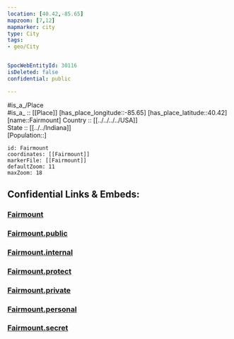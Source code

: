 ```yaml
---
location: [40.42,-85.65] 
mapzoom: [7,12] 
mapmarker: city 
type: City
tags:
- geo/City


SpocWebEntityId: 30116
isDeleted: false
confidential: public

---
```

#is_a_/Place  
#is_a_ :: [[Place]] 
[has_place_longitude::-85.65] 
[has_place_latitude::40.42] 
[name::Fairmount] 
Country :: [[../../../../USA]]  
State :: [[../../Indiana]]  
[Population::] 



```leaflet
id: Fairmount
coordinates: [[Fairmount]] 
markerFile: [[Fairmount]] 
defaultZoom: 11 
maxZoom: 18
```


## Confidential Links & Embeds: 

### [Fairmount](/_Standards/Earth/Continent/America~North/USA/USA~Central/Indiana/counties~Indiana/Grant,County/cities~Grant/Fairmount.md) 

### [Fairmount.public](/_public/Earth/Continent/America~North/USA/USA~Central/Indiana/counties~Indiana/Grant,County/cities~Grant/Fairmount.public.md) 

### [Fairmount.internal](/_internal/Earth/Continent/America~North/USA/USA~Central/Indiana/counties~Indiana/Grant,County/cities~Grant/Fairmount.internal.md) 

### [Fairmount.protect](/_protect/Earth/Continent/America~North/USA/USA~Central/Indiana/counties~Indiana/Grant,County/cities~Grant/Fairmount.protect.md) 

### [Fairmount.private](/_private/Earth/Continent/America~North/USA/USA~Central/Indiana/counties~Indiana/Grant,County/cities~Grant/Fairmount.private.md) 

### [Fairmount.personal](/_personal/Earth/Continent/America~North/USA/USA~Central/Indiana/counties~Indiana/Grant,County/cities~Grant/Fairmount.personal.md) 

### [Fairmount.secret](/_secret/Earth/Continent/America~North/USA/USA~Central/Indiana/counties~Indiana/Grant,County/cities~Grant/Fairmount.secret.md)


